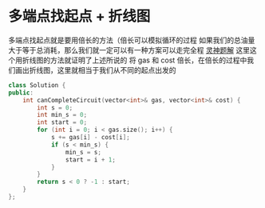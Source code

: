 # 多端点找起点 + 折线图
多端点找起点就是要用倍长的方法（倍长可以模拟循环的过程
如果我们的总油量大于等于总消耗，那么我们就一定可以有一种方案可以走完全程
[灵神题解](https://leetcode.cn/problems/gas-station/solutions/2933132/yong-zhe-xian-tu-zhi-guan-li-jie-pythonj-qccr/)
这里这个用折线图的方法就证明了上述所说的
将 gas 和 cost 倍长，在倍长的过程中我们画出折线图，这里就相当于我们从不同的起点出发的
```c++
class Solution {
public:
    int canCompleteCircuit(vector<int>& gas, vector<int>& cost) {
        int s = 0;
        int min_s = 0;
        int start = 0;
        for (int i = 0; i < gas.size(); i++) {
            s += gas[i] - cost[i];
            if (s < min_s) {
                min_s = s;
                start = i + 1;
            }
        }
        return s < 0 ? -1 : start;
    }
};
```